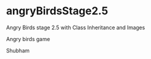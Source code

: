 # angryBirdsStage2.5
Angry Birds stage 2.5 with Class Inheritance and Images

Angry birds game 

Shubham